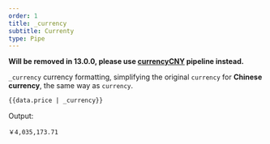 ```yaml
---
order: 1
title: _currency
subtitle: Currenty
type: Pipe
---
```


**Will be removed in 13.0.0, please use [currencyCNY](/util/pipes-currency/en) pipeline instead.**

`_currency` currency formatting, simplifying the original `currency` for **Chinese currency**, the same way as `currency`.

```html
{{data.price | _currency}}
```

Output:

```
￥4,035,173.71
```
